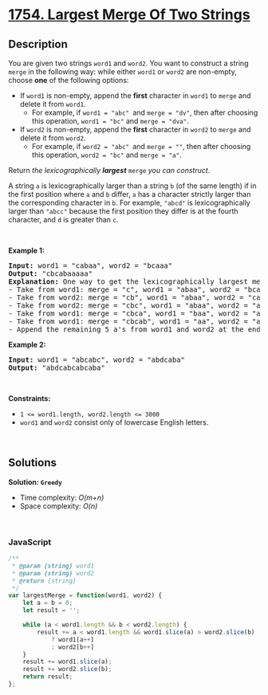# [1754. Largest Merge Of Two Strings](https://leetcode.com/problems/largest-merge-of-two-strings)

## Description

<div class="xFUwe" data-track-load="description_content"><p>You are given two strings <code>word1</code> and <code>word2</code>. You want to construct a string <code>merge</code> in the following way: while either <code>word1</code> or <code>word2</code> are non-empty, choose <strong>one</strong> of the following options:</p>

<ul>
	<li>If <code>word1</code> is non-empty, append the <strong>first</strong> character in <code>word1</code> to <code>merge</code> and delete it from <code>word1</code>.
	<ul>
		<li>For example, if <code>word1 = "abc" </code>and <code>merge = "dv"</code>, then after choosing this operation, <code>word1 = "bc"</code> and <code>merge = "dva"</code>.</li>
	</ul>
	</li>
	<li>If <code>word2</code> is non-empty, append the <strong>first</strong> character in <code>word2</code> to <code>merge</code> and delete it from <code>word2</code>.
	<ul>
		<li>For example, if <code>word2 = "abc" </code>and <code>merge = ""</code>, then after choosing this operation, <code>word2 = "bc"</code> and <code>merge = "a"</code>.</li>
	</ul>
	</li>
</ul>

<p>Return <em>the lexicographically <strong>largest</strong> </em><code>merge</code><em> you can construct</em>.</p>

<p>A string <code>a</code> is lexicographically larger than a string <code>b</code> (of the same length) if in the first position where <code>a</code> and <code>b</code> differ, <code>a</code> has a character strictly larger than the corresponding character in <code>b</code>. For example, <code>"abcd"</code> is lexicographically larger than <code>"abcc"</code> because the first position they differ is at the fourth character, and <code>d</code> is greater than <code>c</code>.</p>

<p>&nbsp;</p>
<p><strong class="example">Example 1:</strong></p>

<pre><strong>Input:</strong> word1 = "cabaa", word2 = "bcaaa"
<strong>Output:</strong> "cbcabaaaaa"
<strong>Explanation:</strong> One way to get the lexicographically largest merge is:
- Take from word1: merge = "c", word1 = "abaa", word2 = "bcaaa"
- Take from word2: merge = "cb", word1 = "abaa", word2 = "caaa"
- Take from word2: merge = "cbc", word1 = "abaa", word2 = "aaa"
- Take from word1: merge = "cbca", word1 = "baa", word2 = "aaa"
- Take from word1: merge = "cbcab", word1 = "aa", word2 = "aaa"
- Append the remaining 5 a's from word1 and word2 at the end of merge.
</pre>

<p><strong class="example">Example 2:</strong></p>

<pre><strong>Input:</strong> word1 = "abcabc", word2 = "abdcaba"
<strong>Output:</strong> "abdcabcabcaba"
</pre>

<p>&nbsp;</p>
<p><strong>Constraints:</strong></p>

<ul>
	<li><code>1 &lt;= word1.length, word2.length &lt;= 3000</code></li>
	<li><code>word1</code> and <code>word2</code> consist only of lowercase English letters.</li>
</ul>
</div>

<p>&nbsp;</p>

## Solutions

**Solution: `Greedy`**
- Time complexity: <em>O(m+n)</em>
- Space complexity: <em>O(n)</em>

<p>&nbsp;</p>

### **JavaScript**

```js
/**
 * @param {string} word1
 * @param {string} word2
 * @return {string}
 */
var largestMerge = function(word1, word2) {
    let a = b = 0;
    let result = '';

    while (a < word1.length && b < word2.length) {
        result += a < word1.length && word1.slice(a) > word2.slice(b)
            ? word1[a++]
            : word2[b++]
    }
    result += word1.slice(a);
    result += word2.slice(b);
    return result;
};
```
